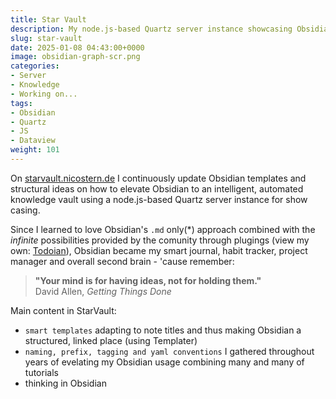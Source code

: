 ```yaml
---
title: Star Vault
description: My node.js-based Quartz server instance showcasing Obsidian templates and structural ideas
slug: star-vault
date: 2025-01-08 04:43:00+0000
image: obsidian-graph-scr.png
categories:
- Server
- Knowledge
- Working on...
tags:
- Obsidian
- Quartz
- JS
- Dataview
weight: 101
---
```


On [starvault.nicostern.de](https://starvault.nicostern.de) I continuously update Obsidian templates and structural ideas on how to elevate Obsidian to an intelligent, automated knowledge vault using a node.js-based Quartz server instance for show casing.

Since I learned to love Obsidian's `.md` only(*) approach combined with the *infinite* possibilities provided by the comunity through plugings (view my own: [Todoian](nicostern.de/p/todoian/)), Obsidian became my smart journal, habit tracker, project manager and overall second brain - 'cause remember:

> **"Your mind is for having ideas, not for holding them."** \
> David Allen, *Getting Things Done*

Main content in StarVault:
- `smart templates` adapting to note titles and thus making Obsidian a structured, linked place (using Templater)
- `naming, prefix, tagging and yaml conventions` I gathered throughout years of evelating my Obsidian usage combining many and many of tutorials
- thinking in Obsidian 